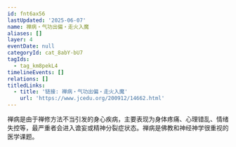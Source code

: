```yaml
---
id: fnt6ax56
lastUpdated: '2025-06-07'
name: 禅病・气功出偏・走火入魔
aliases: []
layer: 4
eventDate: null
categoryId: cat_8abY-bU7
tagIds:
  - tag_km8pekL4
timelineEvents: []
relations: []
titledLinks:
  - title: '链接: 禅病・气功出偏・走火入魔'
    url: 'https://www.jcedu.org/200912/14662.html'
---
```

禅病是由于禅修方法不当引发的身心疾病，主要表现为身体疼痛、心理错乱、情绪失控等，最严重者会进入谵妄或精神分裂症状态。禅病是佛教和神经神学很重视的医学课题。
